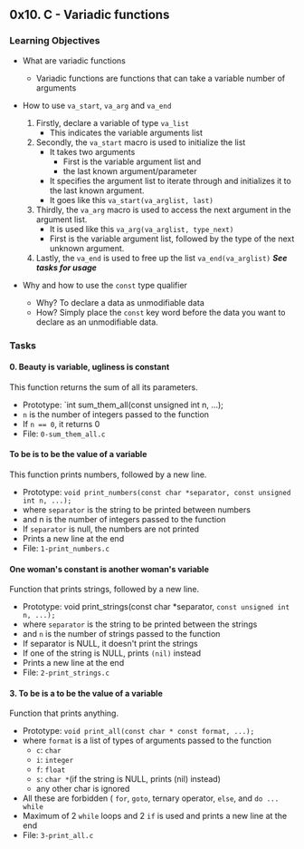 ## 0x10. C - Variadic functions
### Learning Objectives
- What are variadic functions
	- Variadic functions are functions that can take a variable number of arguments
- How to use `va_start`, `va_arg` and `va_end`
	1. Firstly, declare a variable of type `va_list`
		- This indicates the variable arguments list
	2. Secondly, the `va_start` macro is used to initialize the list
		- It takes two arguments
			- First is the variable argument list and
			- the last known argument/parameter
		- It specifies the argument list to iterate through and initializes it to the last known argument.
		- It goes like this `va_start(va_arglist, last)`
	3. Thirdly, the `va_arg` macro is used to access the next argument in the argument list.
		- It is used like this `va_arg(va_arglist, type_next)`
		- First is the variable argument list, followed by the type of the next unknown argument.
	4. Lastly, the `va_end` is used to free up the list `va_end(va_arglist)`
***See tasks for usage***

- Why and how to use the `const` type qualifier
	- Why? To declare a data as unmodifiable data
	- How? Simply place the `const` key word before the data you want to declare as an unmodifiable data.

### Tasks
#### 0. Beauty is variable, ugliness is constant
This function returns the sum of all its parameters.
- Prototype: `int sum_them_all(const unsigned int n, ...);
- `n` is the number of integers passed to the function
- If `n == 0`, it returns 0
- File: `0-sum_them_all.c`
#### To be is to be the value of a variable
This function prints numbers, followed by a new line.
- Prototype: `void print_numbers(const char *separator, const unsigned int n, ...);`
- where `separator` is the string to be printed between numbers
- and n is the number of integers passed to the function
- If `separator` is null, the numbers are not printed
-  Prints a new line at the end
- File: `1-print_numbers.c`
#### One woman's constant is another woman's variable
Function that prints strings, followed by a new line.
- Prototype: void print_strings(const char *separator, `const unsigned int n, ...);`
- where `separator` is the string to be printed between the strings
- and `n` is the number of strings passed to the function
- If separator is NULL, it doesn't print the strings
- If one of the string is NULL, prints `(nil)` instead
- Prints a new line at the end
- File: `2-print_strings.c`
#### 3. To be is a to be the value of a variable
Function that prints anything.
- Prototype: `void print_all(const char * const format, ...);`
- where `format` is a list of types of arguments passed to the function
	- `c`: `char`
	- `i`: `integer`
	- `f`: `float`
	- `s`: `char *`(if the string is NULL, prints (nil) instead)
	- any other char is ignored
- All these are forbidden ( `for`, `goto`, ternary operator, `else`, and `do ... while`
- Maximum of 2 `while` loops and 2 `if` is used and prints a new line at the end
- File: `3-print_all.c`
